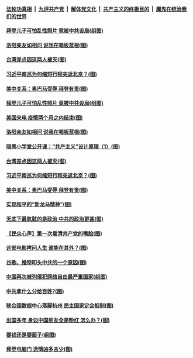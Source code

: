 ####  [法轮功真相](../../../../basic/blob/master/README.md?t=10200202) &nbsp;|&nbsp; [九评共产党](../../../../9ping.md/blob/master/README.md?t=10200202) &nbsp;|&nbsp; [解体党文化](../../../../jtdwh.md/blob/master/README.md?t=10200202)  &nbsp;|&nbsp; [共产主义的终极目的](../../../../gczydzjmd.md/blob/master/README.md?t=10200202) &nbsp;|&nbsp; [魔鬼在统治我们的世界](../../../../mgztzwmdsj.md/blob/master/README.md?t=10200202) 

#### [拜登儿子可怕乱性照片 竟被中共设局(组图)](../pages/p4/949631.md?t=10200202) 

#### [洛阳亲友如相问 说我在喝板蓝根(图)](../pages/p4/949653.md?t=10200202) 

#### [台湾差点因这两人被灭(图)](../pages/p4/949582.md?t=10200202) 


#### [习近平南巡为何缩短行程突返北京？(图)](../pages/p4/949598.md?t=10200202) 

#### [美中关系：奥巴马受辱 拜登有责(图)](../pages/p4/949581.md?t=10200202) 

#### [拜登儿子可怕乱性照片 竟被中共设局(组图)](../pages/p4/949631.md?t=10200202) 

#### [美国来电 疫情两个月之内结束(图)](../pages/p4/949656.md?t=10200202) 

#### [洛阳亲友如相问 说我在喝板蓝根(图)](../pages/p4/949653.md?t=10200202) 

#### [暗黑小学堂公开课：“共产主义”设计原理（1）(图)](../pages/p4/949650.md?t=10200202) 

#### [台湾差点因这两人被灭(图)](../pages/p4/949582.md?t=10200202) 


#### [习近平南巡为何缩短行程突返北京？(图)](../pages/p4/949598.md?t=10200202) 

#### [美中关系：奥巴马受辱 拜登有责(图)](../pages/p4/949581.md?t=10200202) 

#### [实现和平的“新龙马精神”(图)](../pages/p4/949587.md?t=10200202) 

#### [天底下最肮脏的是政治 中共的政治更甚(图)](../pages/p4/949579.md?t=10200202) 

#### [【民众心声】第一次看清共产党的嘴脸(图)](../pages/p4/949084.md?t=10200202) 

#### [这部电影拷问人生 谁能在其外？(图)](../pages/p4/949592.md?t=10200202) 

#### [谷歌、推特叩头中共的一个原因(图)](../pages/p4/949586.md?t=10200202) 

#### [中国再次被列侵犯网络自由最严重国家(组图)](../pages/p4/949480.md?t=10200202) 


#### [中共拿什么分给百姓?(图)](../pages/p4/949497.md?t=10200202) 

#### [联合国数据中心落脚杭州 民主国家定会抵制(图)](../pages/p4/949503.md?t=10200202) 

#### [出国多年 身边中国朋友全是粉红 怎么办？(图)](../pages/p4/949487.md?t=10200202) 

#### [要钱还是要面子(组图)](../pages/p4/949483.md?t=10200202) 

#### [拜登电脑门 选情凶多吉少(图)](../pages/p4/949508.md?t=10200202) 

